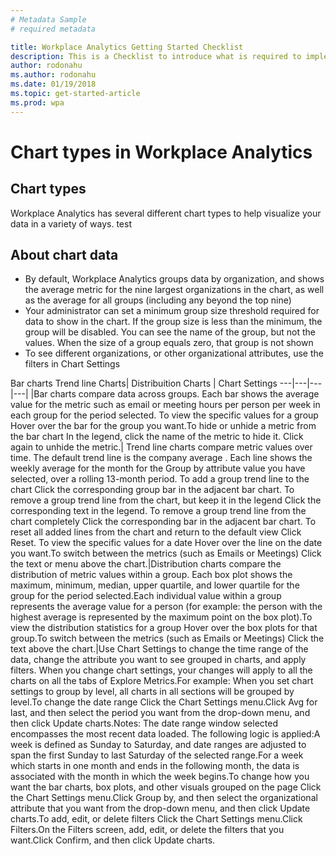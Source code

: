 ```yaml
---
# Metadata Sample
# required metadata

title: Workplace Analytics Getting Started Checklist
description: This is a Checklist to introduce what is required to implement Workplace Analytics for your Organization
author: rodonahu
ms.author: rodonahu
ms.date: 01/19/2018
ms.topic: get-started-article
ms.prod: wpa
---
```


# Chart types in Workplace Analytics


## Chart types
Workplace Analytics has several different chart types to help visualize your data in a variety of ways.
test

## About chart data


  * By default, Workplace Analytics groups data by organization, and shows the average metric for the nine largest organizations in the chart, as well as the average for all groups (including any beyond the top nine)
  * Your administrator can set a minimum group size threshold required for data to show in the chart. If the group size is less than the minimum, the group will be disabled. You can see the name of the group, but not the values. When the size of a group equals zero, that group is not shown
  * To see different organizations, or other organizational attributes, use the filters in Chart Settings





Bar charts
Trend line Charts| Distribuition Charts | Chart Settings
---|---|---|---|
|Bar charts compare data across groups. Each bar shows the average value for the metric such as email or meeting hours per person per week in each group for the period selected. To view the specific values for a group Hover over the bar for the group you want.To hide or unhide a metric from the bar chart In the legend, click the name of the metric to hide it. Click again to unhide the metric.| Trend line charts compare metric values over time. The default trend line is the company average . Each line shows the weekly average for the month for the Group by attribute value you have selected, over a rolling 13-month period. To add a group trend line to the chart  Click the corresponding group bar in the adjacent bar chart. To remove a group trend line from the chart, but keep it in the legend Click the corresponding text in the legend. To remove a group trend line from the chart completely Click the corresponding bar in the adjacent bar chart. To reset all added lines from the chart and return to the default view Click Reset. To view the specific values for a date Hover over the line on the date you want.To switch between the metrics (such as Emails or Meetings) Click the text or menu above the chart.|Distribution charts compare the distribution of metric values within a group. Each box plot shows the maximum, minimum, median, upper quartile, and lower quartile for the group for the period selected.Each individual value within a group represents the average value for a person (for example: the person with the highest average is represented by the maximum point on the box plot).To view the distribution statistics for a group Hover over the box plots for that group.To switch between the metrics (such as Emails or Meetings) Click the text above the chart.|Use Chart Settings to change the time range of the data, change the attribute you want to see grouped in charts, and apply filters. When you change chart settings, your changes will apply to all the charts on all the tabs of Explore Metrics.For example: When you set chart settings to group by level, all charts in all sections will be grouped by level.To change the date range Click the Chart Settings menu.Click Avg for last, and then select the period you want from the drop-down menu, and then click Update charts.Notes: The date range window selected encompasses the most recent data loaded. The following logic is applied:A week is defined as Sunday to Saturday, and date ranges are adjusted to span the first Sunday to last Saturday of the selected range.For a week which starts in one month and ends in the following month, the data is associated with the month in which the week begins.To change how you want the bar charts, box plots, and other visuals grouped on the page Click the Chart Settings menu.Click Group by, and then select the organizational attribute that you want from the drop-down menu, and then click Update charts.To add, edit, or delete filters Click the Chart Settings menu.Click Filters.On the Filters screen, add, edit, or delete the filters that you want.Click Confirm, and then click Update charts.
